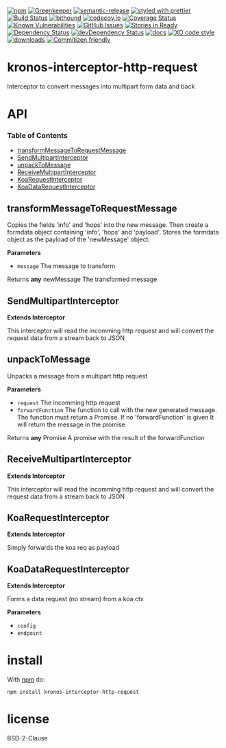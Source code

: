 [![npm](https://img.shields.io/npm/v/kronos-interceptor-http-request.svg)](https://www.npmjs.com/package/kronos-interceptor-http-request)
[![Greenkeeper](https://badges.greenkeeper.io/Kronos-Integration/kronos-interceptor-http-request.svg)](https://greenkeeper.io/)
[![semantic-release](https://img.shields.io/badge/%20%20%F0%9F%93%A6%F0%9F%9A%80-semantic--release-e10079.svg)](https://github.com/Kronos-Integration/kronos-interceptor-http-request)
[![styled with prettier](https://img.shields.io/badge/styled_with-prettier-ff69b4.svg)](https://github.com/prettier/prettier)
[![Build Status](https://secure.travis-ci.org/Kronos-Integration/kronos-interceptor-http-request.png)](http://travis-ci.org/Kronos-Integration/kronos-interceptor-http-request)
[![bithound](https://www.bithound.io/github/Kronos-Integration/kronos-interceptor-http-request/badges/score.svg)](https://www.bithound.io/github/Kronos-Integration/kronos-interceptor-http-request)
[![codecov.io](http://codecov.io/github/Kronos-Integration/kronos-interceptor-http-request/coverage.svg?branch=master)](http://codecov.io/github/Kronos-Integration/kronos-interceptor-http-request?branch=master)
[![Coverage Status](https://coveralls.io/repos/Kronos-Integration/kronos-interceptor-http-request/badge.svg)](https://coveralls.io/r/Kronos-Integration/kronos-interceptor-http-request)
[![Known Vulnerabilities](https://snyk.io/test/github/Kronos-Integration/kronos-interceptor-http-request/badge.svg)](https://snyk.io/test/github/Kronos-Integration/kronos-interceptor-http-request)
[![GitHub Issues](https://img.shields.io/github/issues/Kronos-Integration/kronos-interceptor-http-request.svg?style=flat-square)](https://github.com/Kronos-Integration/kronos-interceptor-http-request/issues)
[![Stories in Ready](https://badge.waffle.io/Kronos-Integration/kronos-interceptor-http-request.svg?label=ready&title=Ready)](http://waffle.io/Kronos-Integration/kronos-interceptor-http-request)
[![Dependency Status](https://david-dm.org/Kronos-Integration/kronos-interceptor-http-request.svg)](https://david-dm.org/Kronos-Integration/kronos-interceptor-http-request)
[![devDependency Status](https://david-dm.org/Kronos-Integration/kronos-interceptor-http-request/dev-status.svg)](https://david-dm.org/Kronos-Integration/kronos-interceptor-http-request#info=devDependencies)
[![docs](http://inch-ci.org/github/Kronos-Integration/kronos-interceptor-http-request.svg?branch=master)](http://inch-ci.org/github/Kronos-Integration/kronos-interceptor-http-request)
[![XO code style](https://img.shields.io/badge/code_style-XO-5ed9c7.svg)](https://github.com/sindresorhus/xo)
[![downloads](http://img.shields.io/npm/dm/kronos-interceptor-http-request.svg?style=flat-square)](https://npmjs.org/package/kronos-interceptor-http-request)
[![Commitizen friendly](https://img.shields.io/badge/commitizen-friendly-brightgreen.svg)](http://commitizen.github.io/cz-cli/)

# kronos-interceptor-http-request

Interceptor to convert messages into multipart form data and back

# API

<!-- Generated by documentation.js. Update this documentation by updating the source code. -->

### Table of Contents

-   [transformMessageToRequestMessage](#transformmessagetorequestmessage)
-   [SendMultipartInterceptor](#sendmultipartinterceptor)
-   [unpackToMessage](#unpacktomessage)
-   [ReceiveMultipartInterceptor](#receivemultipartinterceptor)
-   [KoaRequestInterceptor](#koarequestinterceptor)
-   [KoaDataRequestInterceptor](#koadatarequestinterceptor)

## transformMessageToRequestMessage

Copies the fields 'info' and 'hops' into the new message.
Then create a formdata object containing 'info', 'hops' and 'payload'.
Stores the formdata object as the payload of the 'newMessage' object.

**Parameters**

-   `message`  The message to transform

Returns **any** newMessage The transformed message

## SendMultipartInterceptor

**Extends Interceptor**

This interceptor will read the incomming http request and will convert the
request data from a stream back to JSON

## unpackToMessage

Unpacks a message from a multipart http request

**Parameters**

-   `request`  The incomming http request
-   `forwardFunction`  The function to call with the new generated message.
           The function must return a Promise. If no 'forwardFunction' is given
           It will return the message in the promise

Returns **any** Promise A promise with the result of the forwardFunction

## ReceiveMultipartInterceptor

**Extends Interceptor**

This interceptor will read the incomming http request and will convert the
request data from a stream back to JSON

## KoaRequestInterceptor

**Extends Interceptor**

Simply forwards the koa req as payload

## KoaDataRequestInterceptor

**Extends Interceptor**

Forms a data request (no stream) from a koa ctx

**Parameters**

-   `config`  
-   `endpoint`  

# install

With [npm](http://npmjs.org) do:

```shell
npm install kronos-interceptor-http-request
```

# license

BSD-2-Clause
